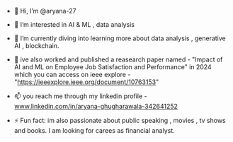 - 👋 Hi, I’m @aryana-27
- 👀 I’m interested in AI & ML , data analysis 
- 🌱 I’m currently diving into learning more about data analysis , generative AI , blockchain.
- 📑 ive also worked and published a reasearch paper named - "Impact of AI and ML on Employee Job Satisfaction and Performance" in 2024 which you can access on ieee explore - "https://ieeexplore.ieee.org/document/10763153"
- 📫 you reach me through my linkedin profile -  www.linkedin.com/in/aryana-ghugharawala-342641252

- ⚡ Fun fact: im also passionate about public speaking , movies , tv shows and books. I am looking for carees as financial analyst.

<!---
aryana-27/aryana-27 is a ✨ special ✨ repository because its `README.md` (this file) appears on your GitHub profile.
You can click the Preview link to take a look at your changes.
--->
